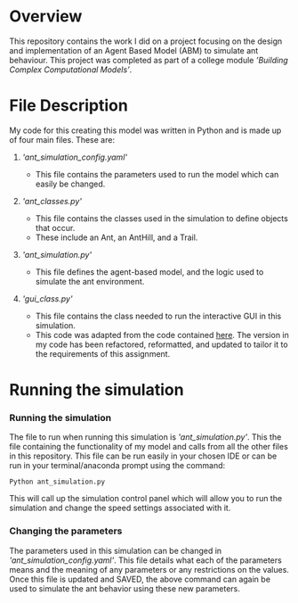 # Overview

This repository contains the work I did on a project focusing on the design and implementation of an Agent Based Model (ABM) to simulate ant behaviour.
This project was completed as part of a college module *’Building Complex Computational Models’*.

# File Description

My code for this creating this model was written in Python and is made up of four main files.
These are:
1.	*'ant_simulation_config.yaml'*
    * This file contains the parameters used to run the model which can easily be changed.

2.	*'ant_classes.py'*
    * This file contains the classes used in the simulation to define objects that occur.
    * These include an Ant, an AntHill, and a Trail.

3.	*'ant_simulation.py'*
    * This file defines the agent-based model, and the logic used to simulate the ant environment.

4.	*'gui_class.py'*
    * This file contains the class needed to run the interactive GUI in this simulation.
    * This code was adapted from the code contained [here](https://github.com/hsayama/PyCX/blob/master/pycxsimulator.py). The version in my code has been refactored, reformatted, and updated to tailor it to the requirements of this assignment.

# Running the simulation

### Running the simulation
The file to run when running this simulation is *'ant_simulation.py'*.
This the file containing the functionality of my model and calls from all the other files in this repository.
This file can be run easily in your chosen IDE or can be run in your terminal/anaconda prompt using the command:
    
    Python ant_simulation.py

This will call up the simulation control panel which will allow you to run the simulation and change the speed settings associated with it.

### Changing the parameters
The parameters used in this simulation can be changed in *'ant_simulation_config.yaml'*.
This file details what each of the parameters means and the meaning of any parameters or any restrictions on the values.
Once this file is updated and SAVED, the above command can again be used to simulate the ant behavior using these new parameters.
